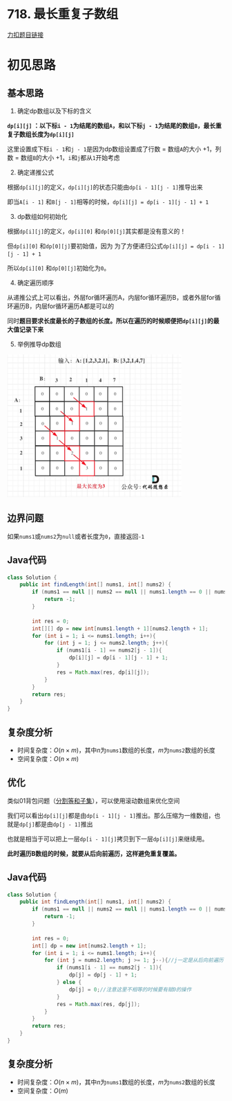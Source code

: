 # 718. 最长重复子数组

[力扣题目链接](https://leetcode-cn.com/problems/maximum-length-of-repeated-subarray/)

# 初见思路

## 基本思路

1. 确定dp数组以及下标的含义

<strong>`dp[i][j]` ：以下标`i - 1`为结尾的数组`A`，和以下标`j - 1`为结尾的数组`B`，最长重复子数组长度为`dp[i][j]`</strong>

这里设置成下标`i - 1`和`j - 1`是因为dp数组设置成了行数 $=$ 数组`A`的大小 $+ 1$，列数 $=$ 数组`B`的大小 $+ 1$，`i`和`j`都从`1`开始考虑

2. 确定递推公式

根据`dp[i][j]`的定义，`dp[i][j]`的状态只能由`dp[i - 1][j - 1]`推导出来

即当`A[i - 1]` 和`B[j - 1]`相等的时候，`dp[i][j] = dp[i - 1][j - 1] + 1`

3. dp数组如何初始化

根据`dp[i][j]`的定义，`dp[i][0]` 和`dp[0][j]`其实都是没有意义的！

但`dp[i][0]` 和`dp[0][j]`要初始值，因为 为了方便递归公式`dp[i][j] = dp[i - 1][j - 1] + 1`

所以`dp[i][0]` 和`dp[0][j]`初始化为`0`。

4. 确定遍历顺序

从递推公式上可以看出，外层for循环遍历A，内层for循环遍历B，或者外层for循环遍历B，内层for循环遍历A都是可以的

同时<strong>题目要求长度最长的子数组的长度。所以在遍历的时候顺便把`dp[i][j]`的最大值记录下来</strong>

5. 举例推导dp数组

<img src="../Pictures/718. 最长重复子数组.png" width="80%"/>

## 边界问题

如果`nums1`或`nums2`为`null`或者长度为`0`，直接返回`-1`

## Java代码
```java
class Solution {
    public int findLength(int[] nums1, int[] nums2) {
        if (nums1 == null || nums2 == null || nums1.length == 0 || nums2.length == 0){
            return -1;
        }
        
        int res = 0;
        int[][] dp = new int[nums1.length + 1][nums2.length + 1];
        for (int i = 1; i <= nums1.length; i++){
            for (int j = 1; j <= nums2.length; j++){
                if (nums1[i - 1] == nums2[j - 1]){
                    dp[i][j] = dp[i - 1][j - 1] + 1;
                }
                res = Math.max(res, dp[i][j]);
            }
        }
        return res;
    }
}
```

## 复杂度分析
- 时间复杂度：$O(n \times m)$，其中$n$为`nums1`数组的长度，$m$为`nums2`数组的长度
- 空间复杂度：$O(n \times m)$

## 优化

类似01背包问题（<a href="./0416. 分割等和子集.md">分割等和子集</a>），可以使用滚动数组来优化空间

我们可以看出`dp[i][j]`都是由`dp[i - 1][j - 1]`推出。那么压缩为一维数组，也就是`dp[j]`都是由`dp[j - 1]`推出

也就是相当于可以把上一层`dp[i - 1][j]`拷贝到下一层`dp[i][j]`来继续用。

<strong>此时遍历B数组的时候，就要从后向前遍历，这样避免重复覆盖。</strong>

## Java代码
```java
class Solution {
    public int findLength(int[] nums1, int[] nums2) {
        if (nums1 == null || nums2 == null || nums1.length == 0 || nums2.length == 0){
            return -1;
        }

        int res = 0;
        int[] dp = new int[nums2.length + 1];
        for (int i = 1; i <= nums1.length; i++){
            for (int j = nums2.length; j >= 1; j--){//j一定是从后向前遍历
                if (nums1[i - 1] == nums2[j - 1]){
                    dp[j] = dp[j - 1] + 1;
                } else {
                    dp[j] = 0;//注意这里不相等的时候要有赋0的操作
                }
                res = Math.max(res, dp[j]);
            }
        }
        return res;
    }
}
```

## 复杂度分析
- 时间复杂度：$O(n \times m)$，其中$n$为`nums1`数组的长度，$m$为`nums2`数组的长度
- 空间复杂度：$O(m)$